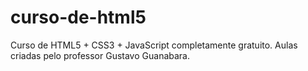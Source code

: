# curso-de-html5
Curso de HTML5 + CSS3 + JavaScript completamente gratuito. Aulas criadas pelo professor Gustavo Guanabara.
